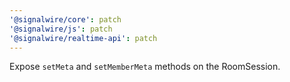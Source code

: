```yaml
---
'@signalwire/core': patch
'@signalwire/js': patch
'@signalwire/realtime-api': patch
---
```


Expose `setMeta` and `setMemberMeta` methods on the RoomSession.
